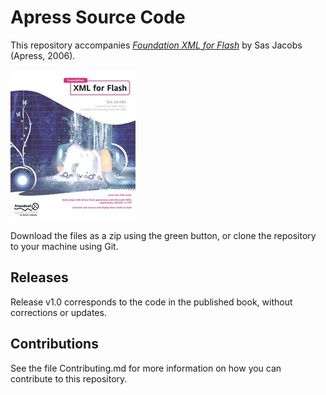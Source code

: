 # Apress Source Code

This repository accompanies [*Foundation XML for Flash*](http://www.apress.com/9781590595435) by Sas Jacobs (Apress, 2006).

![Cover image](9781590595435.jpg)

Download the files as a zip using the green button, or clone the repository to your machine using Git.

## Releases

Release v1.0 corresponds to the code in the published book, without corrections or updates.

## Contributions

See the file Contributing.md for more information on how you can contribute to this repository.
